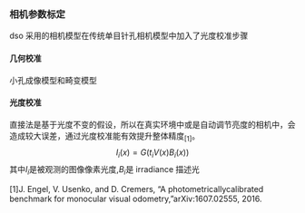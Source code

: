 ### 相机参数标定
dso 采用的相机模型在传统单目针孔相机模型中加入了光度校准步骤

#### 几何校准    
小孔成像模型和畸变模型
#### 光度校准   
直接法是基于光度不变的假设，所以在真实环境中或是自动调节亮度的相机中，会造成较大误差，通过光度校准能有效提升整体精度<sub>[1]</sub>。
$$ I_i(x)=G(t_iV(x)B_i(x)) $$
其中$I_i$是被观测的图像像素光度,$B_i$是 irradiance 描述光




[1]J.  Engel,  V.  Usenko,  and  D.  Cremers,  “A  photometricallycalibrated  benchmark  for  monocular  visual  odometry,”arXiv:1607.02555, 2016.